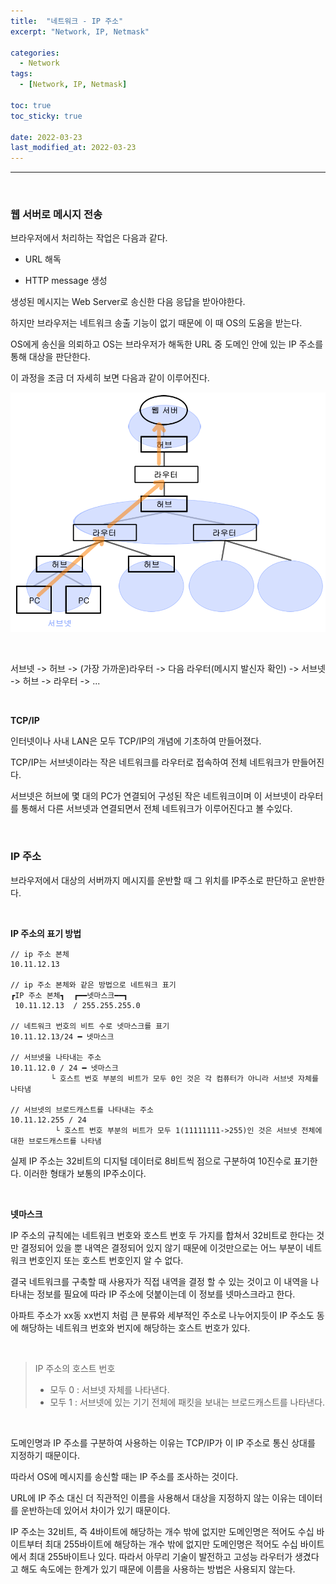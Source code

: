 ```yaml
---
title:  "네트워크 - IP 주소"
excerpt: "Network, IP, Netmask"

categories:
  - Network
tags:
  - [Network, IP, Netmask]

toc: true
toc_sticky: true
 
date: 2022-03-23
last_modified_at: 2022-03-23
---  
```


***

<br>

### 웹 서버로 메시지 전송

브라우저에서 처리하는 작업은 다음과 같다.

* URL 해독

* HTTP message 생성

생성된 메시지는 Web Server로 송신한 다음 응답을 받아야한다.  

하지만 브라우저는 네트워크 송출 기능이 없기 때문에 이 때 OS의 도움을 받는다.

OS에게 송신을 의뢰하고 OS는 브라우저가 해독한 URL 중 도메인 안에 있는 IP 주소를 통해 대상을 판단한다.

이 과정을 조금 더 자세히 보면 다음과 같이 이루어진다.

![send](/assets/images/20220323_Posting/send.png)

<br>

서브넷 -> 허브 -> (가장 가까운)라우터 -> 다음 라우터(메시지 발신자 확인) -> 서브넷 -> 허브 -> 라우터 -> ...

<br>


**TCP/IP**  

인터넷이나 사내 LAN은 모두 TCP/IP의 개념에 기초하여 만들어졌다. 

TCP/IP는 서브넷이라는 작은 네트워크를 라우터로 접속하여 전체 네트워크가 만들어진다.

서브넷은 허브에 몇 대의 PC가 연결되어 구성된 작은 네트워크이며 이 서브넷이 라우터를 통해서 다른 서브넷과 연결되면서 전체 네트워크가 이루어진다고 볼 수있다.

<br>

### IP 주소

브라우저에서 대상의 서버까지 메시지를 운반할 때 그 위치를 IP주소로 판단하고 운반한다. 

<br>

**IP 주소의 표기 방법**

```
// ip 주소 본체
10.11.12.13

// ip 주소 본체와 같은 방법으로 네트워크 표기
┏IP 주소 본체┓  ┏━━넷마스크━━┓ 
 10.11.12.13  / 255.255.255.0

// 네트워크 번호의 비트 수로 넷마스크를 표기
10.11.12.13/24 ━ 넷마스크

// 서브넷을 나타내는 주소
10.11.12.0 / 24 ━ 넷마스크
         └ 호스트 번호 부분의 비트가 모두 0인 것은 각 컴퓨터가 아니라 서브넷 자체를 나타냄

// 서브넷의 브로드캐스트를 나타내는 주소
10.11.12.255 / 24
          └ 호스트 번호 부분의 비트가 모두 1(11111111->255)인 것은 서브넷 전체에 대한 브로드캐스트를 나타냄
```

실제 IP 주소는 32비트의 디지털 데이터로 8비트씩 점으로 구분하여 10진수로 표기한다. 이러한 형태가 보통의 IP주소이다.

<br>

**넷마스크**  

IP 주소의 규칙에는 네트워크 번호와 호스트 번호 두 가지를 합쳐서 32비트로 한다는 것만 결정되어 있을 뿐 내역은 결정되어 있지 않기 때문에 이것만으로는 어느 부분이 네트워크 번호인지 또는 호스트 번호인지 알 수 없다. 

결국 네트워크를 구축할 때 사용자가 직접 내역을 결정 할 수 있는 것이고 이 내역을 나타내는 정보를 필요에 따라 IP 주소에 덧붙이는데 이 정보를 넷마스크라고 한다.

아파트 주소가 xx동 xx번지 처럼 큰 분류와 세부적인 주소로 나누어지듯이 IP 주소도 동에 해당하는 네트워크 번호와 번지에 해당하는 호스트 번호가 있다.

<br>

>IP 주소의 호스트 번호
>* 모두 0 : 서브넷 자체를 나타낸다.
>* 모두 1 : 서브넷에 있는 기기 전체에 패킷을 보내는 브로드캐스트를 나타낸다.

<br>

도메인명과 IP 주소를 구분하여 사용하는 이유는 TCP/IP가 이 IP 주소로 통신 상대를 지정하기 때문이다.

따라서 OS에 메시지를 송신할 때는 IP 주소를 조사하는 것이다. 

URL에 IP 주소 대신 더 직관적인 이름을 사용해서 대상을 지정하지 않는 이유는 데이터를 운반하는데 있어서 차이가 있기 때문이다. 

IP 주소는 32비트, 즉 4바이트에 해당하는 개수 밖에 없지만 도메인명은 적어도 수십 바이트부터 최대 255바이트에 해당하는 개수 밖에 없지만 도메인명은 적어도 수십 바이트에서 최대 255바이트나 있다. 따라서 아무리 기술이 발전하고 고성능 라우터가 생겼다고 해도 속도에는 한계가 있기 때문에 이름을 사용하는 방법은 사용되지 않는다.

